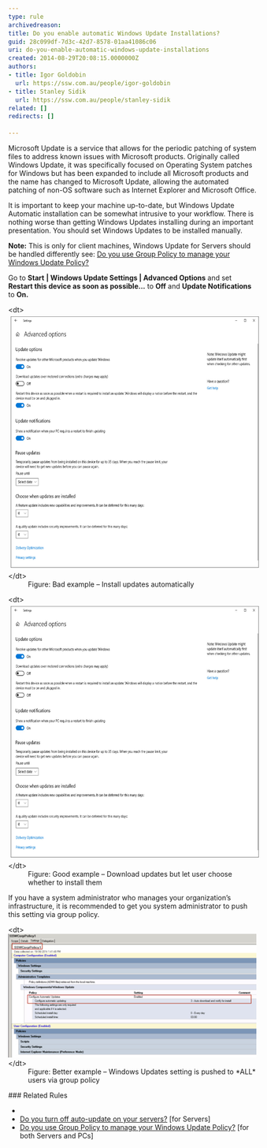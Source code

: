 ```yaml
---
type: rule
archivedreason: 
title: Do you enable automatic Windows Update Installations?
guid: 28c099df-7d3c-42d7-8578-01aa41086c06
uri: do-you-enable-automatic-windows-update-installations
created: 2014-08-29T20:08:15.0000000Z
authors:
- title: Igor Goldobin
  url: https://ssw.com.au/people/igor-goldobin
- title: Stanley Sidik
  url: https://ssw.com.au/people/stanley-sidik
related: []
redirects: []

---
```


Microsoft Update is a service that allows for the periodic patching of system files to address known issues with Microsoft products. Originally called Windows Update, it was specifically focused on Operating System patches for Windows but has been expanded to include all Microsoft products and the name has changed to Microsoft Update, allowing the automated patching of non-OS software such as Internet Explorer and Microsoft Office.

<!--endintro-->

It is important to keep your machine up-to-date, but Windows Update Automatic installation can be somewhat intrusive to your workflow. There is nothing worse than getting Windows Updates installing during an important presentation. You should set Windows Updates to be installed manually.

**Note:** This is only for client machines, Windows Update for Servers should be handled differently see: [Do you use Group Policy to manage your Windows Update Policy?](/_layouts/15/FIXUPREDIRECT.ASPX?WebId=3dfc0e07-e23a-4cbb-aac2-e778b71166a2&TermSetId=07da3ddf-0924-4cd2-a6d4-a4809ae20160&TermId=eb2f95c5-22c8-4568-9173-9e52e3087faf)

Go to      **Start** **| Windows Update Settings | Advanced Options** and set  **Restart this device as soon as possible...** to  **Off** and  **Update Notifications** to  **On.**
<dl class="badImage">&lt;dt&gt;
      <br>
      <img src="WindowsUpdateBadExample.jpg" alt="WindowsUpdateBadExample.jpg" style="margin:5px;width:623px;height:510px;">
      <br>
   &lt;/dt&gt;<dd>Figure: Bad example – Install updates automatically<br></dd></dl><dl class="goodImage">&lt;dt&gt;<img src="Windows Update Good Example.jpg" alt="Windows Update Good Example.jpg" style="margin:5px;width:623px;height:510px;"><br>&lt;/dt&gt;<dd>Figure: Good example – Download updates but let user choose whether to install them</dd></dl>
If you have a system administrator who manages your organization’s infrastructure, it is recommended to get you system administrator to push this setting via group policy.
<dl class="goodImage">&lt;dt&gt;
      <img src="win-update-3.jpg" alt="">
      <br>
   &lt;/dt&gt;<dd>Figure: Better example – Windows Updates setting is pushed to *ALL* users via group policy<br></dd></dl>
###  Related Rules


* 
* [Do you turn off auto-update on your servers?](/_layouts/15/FIXUPREDIRECT.ASPX?WebId=3dfc0e07-e23a-4cbb-aac2-e778b71166a2&TermSetId=07da3ddf-0924-4cd2-a6d4-a4809ae20160&TermId=3b0722be-c3e3-4369-a590-258c7501a67a) [for Servers]
* [Do you use Group Policy to manage your Windows Update Policy?](/_layouts/15/FIXUPREDIRECT.ASPX?WebId=3dfc0e07-e23a-4cbb-aac2-e778b71166a2&TermSetId=07da3ddf-0924-4cd2-a6d4-a4809ae20160&TermId=eb2f95c5-22c8-4568-9173-9e52e3087faf) [for both Servers and PCs]
